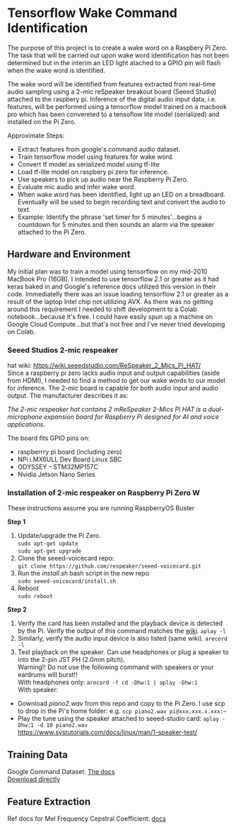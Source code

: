 # Tensorflow Wake Command Identification   

The purpose of this project is to create a wake word on a Raspbery Pi Zero. The task that will be carried out upon wake word identification has not been determined but in the interim an LED light atached to a GPIO pin will flash when the wake word is identified.  

The wake word will be identified from features extracted from real-time audio sampling using a 2-mic reSpeaker breakout board (Seeed Studio) attached to the raspbery pi. Inference of the digital audio input data, i.e. features, will be performed using a tensorflow model trained on a macbook pro which has been convereted to a tensoflow lite model (serialized) and installed on the Pi Zero.    


Approximate Steps:
- Extract features from google's command audio dataset.  
- Train tensorflow model using features for wake word.
- Convert tf model as serialized model using tf-lite
- Load tf-lite model on raspbery pi zero for inference.
- Use speakers to pick up audio near the Raspberry Pi Zero. 
- Evaluate mic audio and infer wake word.
- When wake word has been identified, light up an LED on a breadboard. Eventually will be used to begin recording text and convert the audio to text.
- Example:  Identify the phrase 'set timer for 5 minutes'...begins a countdown for 5 minutes and then sounds an alarm via the speaker attached to the Pi Zero.
  
## Hardware and Environment

My initial plan was to train a model using tensorflow on my mid-2010 MacBook Pro (16GB). I intended to use tensorflow 2.1 or greater as it had keras baked in and Google's reference docs utilized this version in their code. Immediatelly there was an issue loading tensorflow 2.1 or greater as a result of the laptop Intel chip not utilizing AVX. As there was no getting around this requirement I needed to shift development to a Colab notebook...because it's free. I could have easily spun up a machine on Google Cloud Compute...but that's not free and I've never tried developing on Colab.
  

### Seeed Studios 2-mic respeaker
hat wiki:  https://wiki.seeedstudio.com/ReSpeaker_2_Mics_Pi_HAT/   
Since a raspberry pi zero lacks audio input and output capabilities (aside from HDMI), I needed to find a method to get our wake words to our model for inference. The 2-mic board is capable for both audio input and audio output. The manufacturer describes it as:  
 
_The 2-mic respeaker hat contains 2 mReSpeaker 2-Mics Pi HAT is a dual-microphone expansion board for Raspberry Pi designed for AI and voice applications._   

The board fits GPIO pins on:  
- raspberrry pi board (including zero)  
- NPi i.MX6ULL Dev Board Linux SBC  
- ODYSSEY - STM32MP157C
- Nvidia Jetson Nano Series

### Installation of 2-mic respeaker on Raspberry Pi Zero W
These instructions assume you are running RaspberryOS Buster  

__Step 1__  
1. Update/upgrade the Pi Zero.  
`sudo apt-get update`  
`sudo apt-get upgrade`
2. Clone the seeed-voicecard repo:   
`git clone https://github.com/respeaker/seeed-voicecard.git`   
3. Run the _install.sh_ bash script in the new repo  
`sudo seeed-voicecard/install.sh`  
4. Reboot  
`sudo reboot`   

__Step 2__  
1. Verify the card has been installed and the playback device is detected by the Pi. Verify the output of this command matches the [wiki](https://wiki.seeedstudio.com/ReSpeaker_2_Mics_Pi_HAT/). 
`aplay -l`  
2. Similarly, verify the audio input device is also listed (same wiki).
`arecord -l`  
3. Test playback on the speaker. Can use headphones or plug a speaker to into the 2-pin JST PH (2.0mm pitch).  
Warning!! Do not use the following command with speakers or your eardrums will burst!!  
With headphones only: `arecord -f cd -Dhw:1 | aplay -Dhw:1`   
With speaker:   
- Download _piano2.wav_ from this repo and copy to the Pi Zero. I use scp to drop in the Pi's home folder:  e.g.  `scp piano2.wav pi@xxx.xxx.x.xxx:~`   
- Play the tune using the speaker attached to seeed-studio card:  `aplay -Dhw:1 -d 10 piano2.wav`   
https://www.systutorials.com/docs/linux/man/1-speaker-test/  


## Training Data

Google Command Dataset: [The docs](https://github.com/tensorflow/docs/blob/master/site/en/r1/tutorials/sequences/audio_recognition.md)  
[Download directly](https://storage.cloud.google.com/download.tensorflow.org/data/speech_commands_v0.02.tar.gz)    

## Feature Extraction

Ref docs for Mel Frequency Cepstral Coefficient: [docs](http://practicalcryptography.com/miscellaneous/machine-learning/guide-mel-frequency-cepstral-coefficients-mfccs/)  



 
